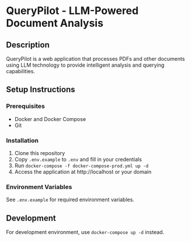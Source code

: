 # QueryPilot - LLM-Powered Document Analysis

## Description
QueryPilot is a web application that processes PDFs and other documents using LLM technology to provide intelligent analysis and querying capabilities.

## Setup Instructions

### Prerequisites
- Docker and Docker Compose
- Git

### Installation
1. Clone this repository
2. Copy `.env.example` to `.env` and fill in your credentials
3. Run `docker-compose -f docker-compose-prod.yml up -d`
4. Access the application at http://localhost or your domain

### Environment Variables
See `.env.example` for required environment variables.

## Development
For development environment, use `docker-compose up -d` instead.